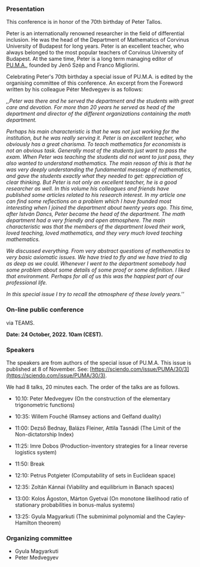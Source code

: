 ### Presentation

This conference is in honor of the 70th birthday of Peter Tallos. 

Peter is an internationally renowned researcher in the field of differential inclusion. He was the head of the Department of Mathematics of Corvinus University of Budapest for long years. Peter is an excellent teacher, who always belonged to the most popular teachers of Corvinus University of Budapest. At the same time, Peter is a long term managing editor of [PU.M.A.](https://sciendo.com/journal/PUMA), founded by Jenő Szép and Franco Migliorini.

Celebrating Peter's 70th birthday a special issue of PU.M.A. is edited by the organising committee of this conference.
An excerpt from the Foreword written by his colleague Péter Medvegyev is as follows:

*,,Peter was there and he served the department and the students with great care and devotion. For more
than 20 years he served as head of the department and director of the different
organizations containing the math department.*

*Perhaps his main characteristic is that he was not just working for the institution, but he was really serving it. Peter is an excellent teacher, who obviously
has a great charisma. To teach mathematics for economists is not an obvious
task. Generally most of the students just want to pass the exam. When
Peter was teaching the students did not want to just pass, they also wanted to
understand mathematics. 
The main reason of this is that he was very deeply understanding the fundamental message of mathematics, and gave the students exactly what they needed to get: appreciation of clear thinking. 
But Peter is not only an excellent teacher, he is a good researcher as well. 
In this volume his colleagues and friends have published some articles related to his research interest.
In my article one can find some reflections on a problem which I have founded most interesting when I joined the department about twenty years ago. 
This time, after István Dancs, Peter became the head of the department. 
The math department had a very friendly and open atmosphere. 
The main characteristic was that the members of the department loved their work, loved teaching, 
loved mathematics, and they very much loved teaching mathematics.*

*We discussed everything. 
From very abstract questions of mathematics to very basic axiomatic issues. 
We have tried to fly and we have tried to dig as deep as we could. 
Whenever I went to the department somebody had some problem about some details of some proof or some definition. 
I liked that environment. Perhaps for all of us this was the happiest part of our professional life.*

*In this special issue I try to recall the atmosphere of these lovely years.''*

### On-line public conference
via TEAMS. 

**Date: 24 October, 2022. 10am (CEST).**

### Speakers
The speakers are from authors of the special issue of PU.M.A.
This issue is published at 8 of November. See: [https://sciendo.com/issue/PUMA/30/3](https://sciendo.com/issue/PUMA/30/3).

We had 8 talks, 20 minutes each. 
The order of the talks are as follows.
- 10.10: Peter Medvegyev (On the construction of the elementary trigonometric functions)
- 10:35: Willem Fouché (Ramsey actions and Gelfand duality)
- 11:00: Dezső Bednay, Balázs Fleiner, Attila Tasnádi (The Limit of the Non-dictatorship Index)
- 11:25: Imre Dobos (Production-inventory strategies for a linear reverse logistics system)

- 11:50: Break

- 12:10: Petrus Potgieter (Computability of sets in Euclidean space)
- 12:35: Zoltán Kánnai (Viability and equilibrium in Banach spaces)
- 13:00: Kolos Ágoston, Márton Gyetvai (On monotone likelihood ratio of stationary probabilities in bonus-malus systems)
- 13:25: Gyula Magyarkuti (The subminimal polynomial and the Cayley-Hamilton theorem)

### Organizing committee
- Gyula Magyarkuti
- Peter Medvegyev
